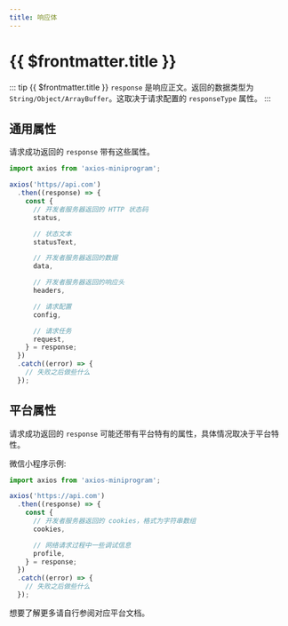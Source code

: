 ```yaml
---
title: 响应体
---
```


# {{ $frontmatter.title }}

::: tip {{ $frontmatter.title }}
`response` 是响应正文。返回的数据类型为 `String/Object/ArrayBuffer`。这取决于请求配置的 `responseType` 属性。
:::

## 通用属性

请求成功返回的 `response` 带有这些属性。

```ts
import axios from 'axios-miniprogram';

axios('https//api.com')
  .then((response) => {
    const {
      // 开发者服务器返回的 HTTP 状态码
      status,

      // 状态文本
      statusText,

      // 开发者服务器返回的数据
      data,

      // 开发者服务器返回的响应头
      headers,

      // 请求配置
      config,

      // 请求任务
      request,
    } = response;
  })
  .catch((error) => {
    // 失败之后做些什么
  });
```

## 平台属性

请求成功返回的 `response` 可能还带有平台特有的属性，具体情况取决于平台特性。

微信小程序示例:

```ts
import axios from 'axios-miniprogram';

axios('https://api.com')
  .then((response) => {
    const {
      // 开发者服务器返回的 cookies，格式为字符串数组
      cookies,

      // 网络请求过程中一些调试信息
      profile,
    } = response;
  })
  .catch((error) => {
    // 失败之后做些什么
  });
```

想要了解更多请自行参阅对应平台文档。
